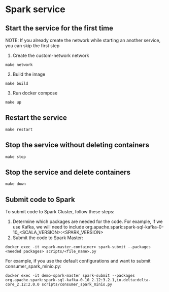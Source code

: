 # Spark service 
## Start the service for the first time
NOTE: If you already create the network while starting an another service, you can skip the first step
1. Create the custom-network network
```
make network
```
2. Build the image 
```
make build
```
3. Run docker compose
```
make up
```

## Restart the service
```
make restart
```
## Stop the service without deleting containers
```
make stop
```
## Stop the service and delete containers
```
make down

```

## Submit code to Spark
To submit code to Spark Cluster, follow these steps:
1. Determine which packages are needed for the code. For example, if we use Kafka, we will need to include org.apache.spark:spark-sql-kafka-0-10_<SCALA_VERSION>:<SPARK_VERSION>
2. Submit the code to Spark Master:
```
docker exec -it <spark-master-container> spark-submit --packages <needed packages> scripts/<file_name>.py
```
For example, if you use the default configurations and want to submit consumer_spark_minio.py:
```
docker exec -it demo-spark-master spark-submit --packages org.apache.spark:spark-sql-kafka-0-10_2.12:3.2.1,io.delta:delta-core_2.12:2.0.0 scripts/consumer_spark_minio.py
```

